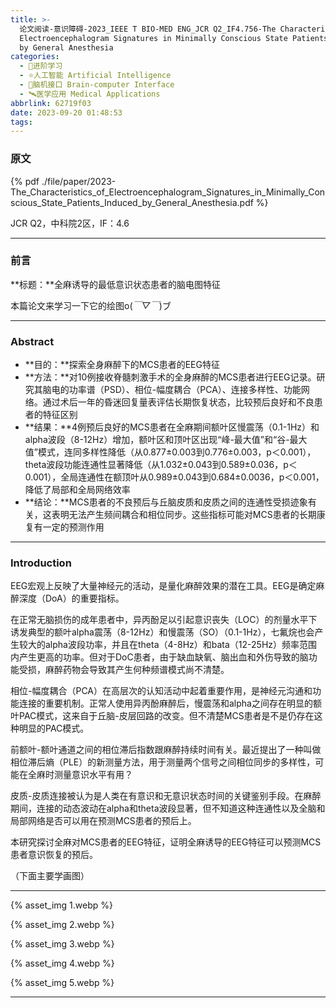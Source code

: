 ```yaml
---
title: >-
  论文阅读-意识障碍-2023_IEEE T BIO-MED ENG_JCR Q2_IF4.756-The Characteristics of
  Electroencephalogram Signatures in Minimally Conscious State Patients Induced
  by General Anesthesia
categories:
  - 🌙进阶学习
  - ⭐人工智能 Artificial Intelligence
  - 💫脑机接口 Brain-computer Interface
  - 🛰️医学应用 Medical Applications
abbrlink: 62719f03
date: 2023-09-20 01:48:53
tags:
---
```


### 原文

{% pdf ./file/paper/2023-The_Characteristics_of_Electroencephalogram_Signatures_in_Minimally_Conscious_State_Patients_Induced_by_General_Anesthesia.pdf %}

JCR Q2，中科院2区，IF：4.6

<!--more-->

***

### 前言

**标题：**全麻诱导的最低意识状态患者的脑电图特征

本篇论文来学习一下它的绘图o(*￣▽￣*)ブ

***

### Abstract

- **目的：**探索全身麻醉下的MCS患者的EEG特征
- **方法：**对10例接收脊髓刺激手术的全身麻醉的MCS患者进行EEG记录。研究其脑电的功率谱（PSD）、相位-幅度耦合（PCA）、连接多样性、功能网络。通过术后一年的昏迷回复量表评估长期恢复状态，比较预后良好和不良患者的特征区别
- **结果：**4例预后良好的MCS患者在全麻期间额叶区慢震荡（0.1-1Hz）和alpha波段（8-12Hz）增加，额叶区和顶叶区出现“峰-最大值”和“谷-最大值”模式，连同多样性降低（从0.877±0.003到0.776±0.003，p＜0.001），theta波段功能连通性显著降低（从1.032±0.043到0.589±0.036，p＜0.001），全局连通性在额顶叶从0.989±0.043到0.684±0.0036，p＜0.001，降低了局部和全局网络效率
- **结论：**MCS患者的不良预后与丘脑皮质和皮质之间的连通性受损迹象有关，这表明无法产生频间耦合和相位同步。这些指标可能对MCS患者的长期康复有一定的预测作用

***

### Introduction

EEG宏观上反映了大量神经元的活动，是量化麻醉效果的潜在工具。EEG是确定麻醉深度（DoA）的重要指标。

在正常无脑损伤的成年患者中，异丙酚足以引起意识丧失（LOC）的剂量水平下诱发典型的额叶alpha震荡（8-12Hz）和慢震荡（SO）（0.1-1Hz），七氟烷也会产生较大的alpha波段功率，并且在theta（4-8Hz）和bata（12-25Hz）频率范围内产生更高的功率。但对于DoC患者，由于缺血缺氧、脑出血和外伤导致的脑功能受损，麻醉药物会导致其产生何种频谱模式尚不清楚。

相位-幅度耦合（PCA）在高层次的认知活动中起着重要作用，是神经元沟通和功能连接的重要机制。正常人使用异丙酚麻醉后，慢震荡和alpha之间存在明显的额叶PAC模式，这来自于丘脑-皮层回路的改变。但不清楚MCS患者是不是仍存在这种明显的PAC模式。

前额叶-额叶通道之间的相位滞后指数跟麻醉持续时间有关。最近提出了一种叫做相位滞后熵（PLE）的新测量方法，用于测量两个信号之间相位同步的多样性，可能在全麻时测量意识水平有用？

皮质-皮质连接被认为是人类在有意识和无意识状态时间的关键鉴别手段。在麻醉期间，连接的动态波动在alpha和theta波段显著，但不知道这种连通性以及全脑和局部网络是否可以用在预测MCS患者的预后上。

本研究探讨全麻对MCS患者的EEG特征，证明全麻诱导的EEG特征可以预测MCS患者意识恢复的预后。

（下面主要学画图）

***

{% asset_img 1.webp %}

{% asset_img 2.webp %}

{% asset_img 3.webp %}

{% asset_img 4.webp %}

{% asset_img 5.webp %}

***
